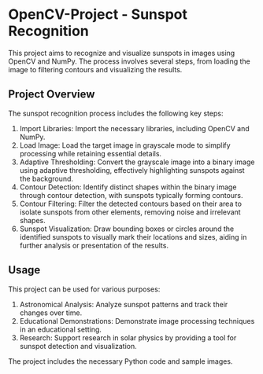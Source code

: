 # OpenCV-Project - Sunspot Recognition
This project aims to recognize and visualize sunspots in images using OpenCV and NumPy. The process involves several steps, from loading the image to filtering contours and visualizing the results.

## Project Overview
The sunspot recognition process includes the following key steps:

1. Import Libraries: Import the necessary libraries, including OpenCV and NumPy.
2. Load Image: Load the target image in grayscale mode to simplify processing while retaining essential details.
3. Adaptive Thresholding: Convert the grayscale image into a binary image using adaptive thresholding, effectively highlighting sunspots against the background.
4. Contour Detection: Identify distinct shapes within the binary image through contour detection, with sunspots typically forming contours.
5. Contour Filtering: Filter the detected contours based on their area to isolate sunspots from other elements, removing noise and irrelevant shapes.
6. Sunspot Visualization: Draw bounding boxes or circles around the identified sunspots to visually mark their locations and sizes, aiding in further analysis or presentation of the results.


## Usage
This project can be used for various purposes:
1. Astronomical Analysis: Analyze sunspot patterns and track their changes over time.
2. Educational Demonstrations: Demonstrate image processing techniques in an educational setting.
3. Research: Support research in solar physics by providing a tool for sunspot detection and visualization.

The project includes the necessary Python code and sample images. 

